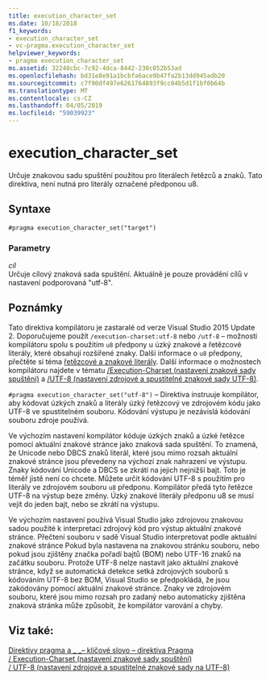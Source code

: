 ```yaml
---
title: execution_character_set
ms.date: 10/18/2018
f1_keywords:
- execution_character_set
- vc-pragma.execution_character_set
helpviewer_keywords:
- pragma execution_character_set
ms.assetid: 32248cbc-7c92-4dca-8442-230c052b53ad
ms.openlocfilehash: bd31e8e91a1bcbfa6ace9b47fa2b13dd945adb20
ms.sourcegitcommit: c7f90df497e6261764893f9cc04b5d1f1bf0b64b
ms.translationtype: MT
ms.contentlocale: cs-CZ
ms.lasthandoff: 04/05/2019
ms.locfileid: "59039923"
---
```

# <a name="executioncharacterset"></a>execution_character_set

Určuje znakovou sadu spuštění použitou pro literálech řetězců a znaků. Tato direktiva, není nutná pro literály označené předponou u8.

## <a name="syntax"></a>Syntaxe

```
#pragma execution_character_set("target")
```

### <a name="parameters"></a>Parametry

*cíl*<br/>
Určuje cílový znaková sada spuštění. Aktuálně je pouze provádění cílů v nastavení podporovaná "utf-8".

## <a name="remarks"></a>Poznámky

Tato direktiva kompilátoru je zastaralé od verze Visual Studio 2015 Update 2. Doporučujeme použít `/execution-charset:utf-8` nebo `/utf-8` – možnosti kompilátoru spolu s použitím `u8` předpony u úzký znakové a řetězcové literály, které obsahují rozšířené znaky. Další informace o `u8` předpony, přečtěte si téma [řetězcové a znakové literály](../cpp/string-and-character-literals-cpp.md). Další informace o možnostech kompilátoru najdete v tématu [/Execution-Charset (nastavení znakové sady spuštění)](../build/reference/execution-charset-set-execution-character-set.md) a [/UTF-8 (nastavení zdrojové a spustitelné znakové sady UTF-8)](../build/reference/utf-8-set-source-and-executable-character-sets-to-utf-8.md).

`#pragma execution_character_set("utf-8")` – Direktiva instruuje kompilátor, aby kódovat úzkých znaků a literály úzký řetězcový ve zdrojovém kódu jako UTF-8 ve spustitelném souboru. Kódování výstupu je nezávislá kódování souboru zdroje používá.

Ve výchozím nastavení kompilátor kóduje úzkých znaků a úzké řetězce pomocí aktuální znakové stránce jako znaková sada spuštění. To znamená, že Unicode nebo DBCS znaků literál, které jsou mimo rozsah aktuální znakové stránce jsou převedeny na výchozí znak nahrazení ve výstupu. Znaky kódování Unicode a DBCS se zkrátí na jejich nejnižší bajt. Toto je téměř jistě není co chcete. Můžete určit kódování UTF-8 s použitím pro literály ve zdrojovém souboru `u8` předponu. Kompilátor předá tyto řetězce UTF-8 na výstup beze změny. Úzký znakové literály předponu u8 se musí vejít do jeden bajt, nebo se zkrátí na výstupu.

Ve výchozím nastavení používá Visual Studio jako zdrojovou znakovou sadou použité k interpretaci zdrojový kód pro výstup aktuální znakové stránce. Přečtení souboru v sadě Visual Studio interpretovat podle aktuální znakové stránce Pokud byla nastavena na znakovou stránku souboru, nebo pokud jsou zjištěny značka pořadí bajtů (BOM) nebo UTF-16 znaků na začátku souboru. Protože UTF-8 nelze nastavit jako aktuální znakové stránce, když se automatická detekce setká zdrojových souborů s kódováním UTF-8 bez BOM, Visual Studio se předpokládá, že jsou zakódovány pomocí aktuální znakové stránce. Znaky ve zdrojovém souboru, které jsou mimo rozsah pro zadaný nebo automaticky zjištěna znaková stránka může způsobit, že kompilátor varování a chyby.

## <a name="see-also"></a>Viz také:

[Direktivy pragma a \_ \_– klíčové slovo – direktiva Pragma](../preprocessor/pragma-directives-and-the-pragma-keyword.md)<br/>
[/ Execution-Charset (nastavení znakové sady spuštění)](../build/reference/execution-charset-set-execution-character-set.md)<br/>
[/ UTF-8 (nastavení zdrojové a spustitelné znakové sady na UTF-8)](../build/reference/utf-8-set-source-and-executable-character-sets-to-utf-8.md)